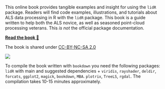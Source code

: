 This online book provides tangible examples and insight for using the `lidR` package. Readers will find code examples, illustrations, and tutorials about ALS data processing in R with the `lidR` package. This book is a guide written to help both the ALS novice, as well as seasoned point-cloud processing veterans. This *is not* the official package documentation.

**[Read the book :book:](https://r-lidar.github.io/lidRbook/)**

The book is shared under [CC-BY-NC-SA 2.0](https://creativecommons.org/licenses/by-nc-sa/2.0/)

[![](https://mirrors.creativecommons.org/presskit/buttons/88x31/svg/by-nc-sa.svg)](https://creativecommons.org/licenses/by-nc-sa/2.0/)

To compile the book written with `bookdown` you need the following packages: `lidR` with main and suggested dependencies + `viridis`, `rayshader`, `deldir`, `forcats`, `ggplot2`, `magick`, `bookdown`, `MBA`. `plotrix`, `TreeLS`, `rgdal`. The compilation takes 10-15 minutes approximately.
